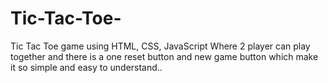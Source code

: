# Tic-Tac-Toe-
Tic Tac  Toe game using  HTML, CSS, JavaScript
Where 2 player can play together and there is a one reset button and new game button which make it so simple and easy to understand..
